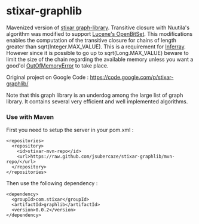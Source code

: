 stixar-graphlib
===============

Mavenized version of [stixar graph-library](https://code.google.com/p/stixar-graphlib/). Transitive closure with Nuutila's algorithm was modified to support [Lucene's OpenBitSet](http://lucene.apache.org/core/4_0_0/core/org/apache/lucene/util/OpenBitSet.html). This modifications enables the computation of the transitive closure for chains of length greater than sqrt(Integer.MAX_VALUE).
This is a requirement for [Inferray](https://github.com/jsubercaze/inferray/). However since it is possible to go up to sqrt(Long.MAX_VALUE) beware to limit the size of the chain regarding the available memory unless you want a good'ol [OutOfMemoryError](http://docs.oracle.com/javase/7/docs/api/java/lang/OutOfMemoryError.html) to take place.

 
Original project on Google Code : https://code.google.com/p/stixar-graphlib/

Note that this graph library is an underdog among the large list of graph library. It contains several very efficient and well implemented algorithms.

### Use with Maven

First you need to setup the server in your pom.xml :


    <repositories>
      <repository>
        <id>stixar-mvn-repo</id>
        <url>https://raw.github.com/jsubercaze/stixar-graphlib/mvn-repo/</url>
      </repository>
    </repositories>

Then use the following dependency :

    <dependency>
      <groupId>com.stixar</groupId>
      <artifactId>graphlib</artifactId>
      <version>0.0.2</version>
    </dependency>

